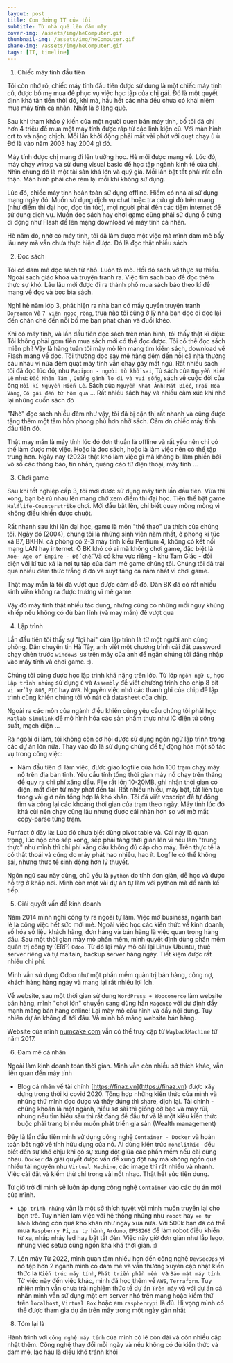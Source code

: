 ```yaml
---
layout: post
title: Con đường IT của tôi
subtitle: Từ nhà quê lên đám mây
cover-img: /assets/img/heComputer.gif
thumbnail-img: /assets/img/heComputer.gif
share-img: /assets/img/heComputer.gif
tags: [IT, timeline]
---
```


1. Chiếc máy tính đầu tiên

Tôi còn nhớ rõ, chiếc máy tính đầu tiên được sử dung là một chiếc máy tính cũ, được bố mẹ mua để phục vụ việc học tập của chị gái. Đó là một quyết định khá tân tiến thời đó, khi mà, hầu hết các nhà đều chưa có khái niệm mua máy tính cá nhân. Nhất là ở làng quê.

Sau khi tham khảo ý kiến của một người quen bán máy tính, bố tôi đã chi hơn 4 triệu để mua một máy tính được ráp từ các linh kiện cũ. Với màn hình crt to và nặng chịch. Mỗi lần khởi động phải mất vài phút với quạt chạy ù ù. Đó là vào năm 2003 hay 2004 gì đó.

Máy tính được chị mang đi lên trường học. Hè mới được mang về. Lúc đó, máy chạy winxp và sử dụng visual basic để học tập ngành kinh tế của chị. Nhìn chung đó là một tài sản khá lớn và quý giá. Mỗi lần bật tắt phải rất cẩn thận. Màn hình phải che rèm lại mỗi khi không sử dụng.

Lúc đó, chiếc máy tính hoàn toàn sử dụng offline. Hiếm có nhà ai sử dụng mạng ngày đó. Muốn sử dụng dịch vụ chat hoặc tra cứu gì đó trên mạng (như điểm thi đại học, đọc tin tức), mọi người phải đến các tiệm internet để sử dụng dịch vụ. Muốn đọc sách hay chơi game cũng phải sử dụng ổ cứng di động như Flash để lên mạng download về máy tính cá nhân.

Hè năm đó, nhờ có máy tính, tôi đã làm được một việc mà mình đam mê bấy lâu nay mà vẫn chưa thực hiện được. Đó là đọc thật nhiều sách

2. Đọc sách

Tôi có đam mê đọc sách từ nhỏ. Luôn tò mò. Hồi đó sách vở thực sự thiếu. Ngoài sách giáo khoa và truyện tranh ra. Việc tìm sách báo để đọc thêm thực sự khó. Lâu lâu mới được đi ra thành phố mua sách báo theo kí để mang về đọc và bọc bìa sách.

Nghỉ hè năm lớp 3, phát hiện ra nhà bạn có mấy quyển truyện tranh `Doreamon` và `7 viên ngọc rồng`, trưa nào tôi cũng ở lỳ nhà bạn đọc đi đọc lại đến chán chê đến nỗi bố mẹ bạn phát chán và đuổi khéo.

Khi có máy tính, và lần đầu tiên đọc sách trên màn hình, tôi thấy thật kì diệu: Tôi không phải gom tiền mua sách mới có thể đọc được. Tôi có thể đọc sách miễn phí! Vậy là hàng tuần tôi mày mò lên mạng tìm kiếm sách, download về Flash mang về đọc. Tôi thường đọc say mê hàng đêm đến nỗi cả nhà thường càu nhàu vì nửa đêm quạt máy tính vẫn chạy gây mất ngủ. Rất nhiều sách tôi đã đọc lúc đó, như `Papipon - người tù khổ sai`, Tủ sách của `Nguyễn Hiến Lê` như: `Đắc Nhân Tâm `, `Quẳng gánh lo đi và vui sống`, sách về cuộc đời của ông `Hồi kí Nguyễn Hiến Lê`. Sách của `Nguyễn Nhật Ánh`: `Mắt Biếc`, `Trại Hoa Vàng`, `Cô gái đến từ hôm qua` ... Rất nhiều sách hay và nhiều cảm xúc khi nhớ lại những cuốn sách đó

"Nhờ" đọc sách nhiều đêm như vậy, tôi đã bị cận thị rất nhanh và cũng được tặng thêm một tâm hồn phong phú hơn nhờ sách. Cảm ơn chiếc máy tính đầu tiên đó.

Thật may mắn là máy tính lúc đó đơn thuần là offline và rất yếu nên chỉ có thể làm được một việc. Hoặc là đọc sách, hoặc là làm việc nên có thể tập trung hơn. Ngày nay (2023) thật khó làm việc gì mà không bị làm phiền bởi vô số các thông báo, tin nhắn, quảng cáo từ điện thoại, máy tính ...

3. Chơi game

Sau khi tốt nghiệp cấp 3, tôi mới được sử dụng máy tính lần đầu tiên. Vừa thi xong, bạn bè rủ nhau lên mạng chờ xem điểm thi đại học. Tiện thể bật game `Halflife-Counterstrike` chơi. Mới đầu bật lên, chỉ biết quay mòng mòng vì không điều khiển được chuột.

Rất nhanh sau khi lên đại học, game là môn "thể thao" ưa thích của chúng tôi. Ngày đó (2004), chúng tôi là những sinh viên năm nhất, ở phòng kí túc xá B7, BKHN. cả phòng có 2-3 máy tính kiểu Pentium 4, không có kết nối mạng LAN hay internet. Ở BK khó có ai mà không chơi game, đặc biệt là `Aoe- Age of Empire - Đế chế`. Và có khu vực riêng - khu Tam Giác - đối diện với kí túc xá là nơi tụ tập của đám mê game chúng tôi. Chúng tôi đã trải qua nhiều đêm thức trắng ở đó và suýt tăng ca năm nhất vì chơi game.

Thật may mắn là tôi đã vượt qua được cám dỗ đó. Dân BK đã có rất nhiều sinh viên không ra được trường vì mê game.

Vậy đó máy tính thật nhiều tác dụng, nhưng cũng có những mối nguy khủng khiếp nếu không có đủ bản lĩnh (và may mắn) để vượt qua

4. Lập trình

Lần đầu tiên tôi thấy sự "lợi hại" của lập trình là từ một người anh cùng phòng. Dân chuyên tin Hà Tây, anh viết một chương trình cài đặt password chạy chèn trước `windows 98` trên máy của anh để ngăn chúng tôi đăng nhập vào máy tính và chơi game. :).

Chúng tôi cũng được học lập trình khá nặng trên lớp. Từ lớp `ngôn ngữ C`, học `Lập trình nhúng` sử dụng `C` và `Assembly` để viết chương trình cho chip 8 bit `vi xử lý 805`, `PIC` hay `AVR`. Nguyên việc nhớ các thanh ghi của chip để lập trình cũng khiến chúng tôi vò nát cả datasheet của chip.

Ngoài ra các môn của ngành điều khiển cũng yêu cầu chúng tôi phải học `Matlab-Simulink` để mô hình hóa các sản phẩm thực như IC điện tử công suất, mạch điện ...

Ra ngoài đi làm, tôi không còn cơ hội được sử dụng ngôn ngữ lập trình trong các dự án lớn nữa. Thay vào đó là sử dụng chúng để tự động hóa một số tác vụ trong công việc:

- Năm đầu tiên đi làm việc, được giao logfile của hơn 100 trạm chạy máy nổ trên địa bàn tỉnh. Yêu cầu tính tổng thời gian máy nổ chạy trên tháng để quy ra chi phí xăng dầu. File rất lớn 10-20MB, ghi nhận thời gian có điện, mất điện từ máy phát đến tải. Rất nhiều nhiễu, máy bật, tắt liên tục trong vài giờ nên tổng hợp là khó khăn. Tôi đã viết vbscript để tự động tìm và cộng lại các khoảng thời gian của trạm theo ngày. Máy tính lúc đó khá cùi nên chạy cũng lâu nhưng được cái nhàn hơn so với mờ mắt copy-parse từng trạm.

Funfact ở đây là: Lúc đó chưa biết dùng pivot table và. Cái này là quan trọng, lúc nộp cho sếp xong, sếp phải tăng thời gian lên vì nếu làm "trung thực" như mình thì chi phí xăng dầu không đủ cấp cho máy. Trên thực tế là có thất thoái và cũng do máy phát hao nhiều, hao ít. Logfile có thể không sai, nhưng thực tế sinh động hơn lý thuyết.

Ngôn ngữ sau này dùng, chủ yếu là `python` do tính đơn giản, dễ học và được hỗ trợ ở khắp nơi.
Mình còn một vài dự án tự làm với python mà để rảnh kể tiếp.

5. Giải quyết vấn đề kinh doanh

Năm 2014 mình nghỉ công ty ra ngoài tự làm. Việc mở business, ngành bán lẻ là công việc hết sức mới mẻ. Ngoài việc học các kiến thức về kinh doanh, số hóa số liệu khách hàng, đơn hàng và bán hàng là việc quan trọng hàng đầu. Sau một thời gian mày mò phần mềm, mình quyết định dùng phần mềm quản trị công ty (ERP) `Odoo`. Từ đó lại mày mò cài lại Linux Ubuntu, thuê server riêng và tự maitain, backup server hàng ngày. Tiết kiệm được rất nhiều chi phí.

Mình vẫn sử dụng Odoo như một phần mềm quản trị bán hàng, công nợ, khách hàng hàng ngày và mang lại rất nhiều lợi ích.

Về website, sau một thời gian sử dụng `WordPress + Woocomerce` làm website bán hàng, mình "chơi lớn" chuyển sang dùng hẳn `Magento` với dự định đẩy mạnh mảng bán hàng online! Lại mày mò cấu hình và đẩy nội dung. Tuy nhiên dự án không đi tới đâu. Và mình bỏ mảng website bán hàng.

Website của mình [numcake.com](https://web.archive.org/web/20171010215059/http://numcake.com/) vẫn có thể truy cập từ `WaybackMachine` từ năm 2017.

6. Đam mê cá nhân

Ngoài làm kinh doanh toàn thời gian. Mình vẫn còn nhiều sở thích khác, vẫn liên quan đến máy tính

- Blog cá nhân về tài chính [https://finaz.vn](https://finaz.vn) được xây dựng trong thời kì covid 2020. Tổng hợp những kiến thức của mình và những thứ mình đọc được và thấy đúng thì share, dịch lại. Tài chính - chứng khoán là một ngành, hiểu sơ sài thì giống cờ bạc và may rủi, nhưng nếu tìm hiểu sâu thì rất đáng để đầu tư và là một kiểu kiến thức buộc phải trang bị nếu muốn phát triển gia sản (Wealth management)

Đây là lần đầu tiên mình sử dụng công nghệ `Container - Docker` và hoàn toàn bất ngờ về tính hữu dụng của nó. Ai dùng kiến trúc `monolithic ` đều biết đến sự khó chịu khi có sự xung đột giữa các phần mềm nếu cài cùng nhau. `Docker` đã giải quyết được vấn đề xung đột này mà không ngốn quá nhiều tài nguyên như `Virtual Machine`, các image thì rất nhiều và nhanh. Việc cài đặt và kiểm thử chỉ trong vài nốt nhạc. Thật hết sức tiện dụng.

Từ giờ trở đi mình sẽ luôn áp dụng công nghệ `Container` vào các dự án mới của mình.

- `Lập trình nhúng` vẫn là một sở thích tuyệt vời mình muốn truyền lại cho bọn trẻ. Tuy nhiên làm việc với hệ thống nhúng như `robot` hay `xe tự hành` không còn quá khó khăn như ngày xưa nữa. Với 500k bạn đã có thể mua `Raspberry Pi`, `xe tự hành`, `Arduno`, `EPS8266` để làm robot điều khiển từ xa, nhấp nháy led hay bật tắt đèn. Việc này giờ đơn giản như lắp lego, nhưng việc setup cũng ngốn kha khá thời gian. :)

7. Lên mây
   Từ 2022, mình quan tâm nhiều hơn đến công nghệ `DevSecOps` vì nó tập hơn 2 ngành mình có đam mê và vẫn thường xuyên cập nhật kiến thức là `Kiến trúc máy tính`, `Phát triển phần mềm ` và `Bảo mật máy tính`. Từ việc này đến việc khác, mình đã học thêm về `AWS`, `Terraform`. Tuy nhiên mình vẫn chưa trải nghiệm thức tế dự án `Trên mây` và với dự án cá nhân mình vẫn sử dụng một em server nhỏ trên mạng hoặc kiểm thử trên `localhost`, `Virtual Box` hoặc em `raspberrypi` là đủ. Hi vọng mình có thể được tham gia dự án trên mây trong một ngày gần nhất

8. Tóm lại là

Hành trình với `công nghệ máy tính` của mình có lẽ còn dài và còn nhiều cập nhật thêm. Công nghệ thay đổi mỗi ngày và nếu không có đủ kiến thức và đam mê, lạc hậu là điều khó tránh khỏi
